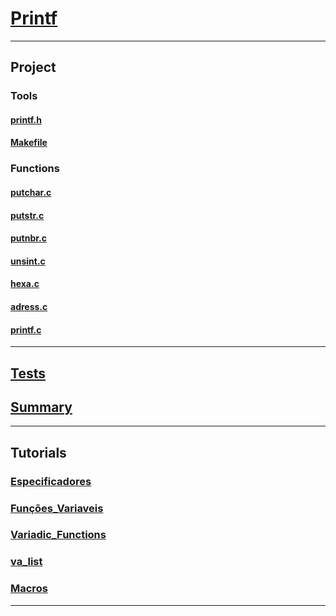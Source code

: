 # [Printf](https://github.com/faleite/42printf)
---
## Project
### Tools
#### [printf.h](https://github.com/faleite/42printf/blob/main/src/ft_printf.h)
#### [Makefile](https://github.com/faleite/42printf/blob/main/src/Makefile)
### Functions
#### [putchar.c](https://github.com/faleite/42printf/blob/main/src/ft_putchar.c)
#### [putstr.c](https://github.com/faleite/42printf/blob/main/src/ft_putstr.c)
#### [putnbr.c](https://github.com/faleite/42printf/blob/main/src/ft_putnbr.c)
#### [unsint.c](https://github.com/faleite/42printf/blob/main/src/ft_unsint.c)
#### [hexa.c](https://github.com/faleite/42printf/blob/main/src/ft_hexa.c)
#### [adress.c](https://github.com/faleite/42printf/blob/main/src/ft_adress.c)
#### [printf.c](https://github.com/faleite/42printf/blob/main/src/ft_printf.c)
---
## [Tests](https://github.com/faleite/42printf/blob/main/dcs/Tests.md)
## [Summary](https://github.com/faleite/42printf/blob/main/dcs/Summary.md)
---
## Tutorials
### [Especificadores](https://github.com/faleite/42printf/blob/main/dcs/Especificadores.md)
### [Funções_Variaveis](https://github.com/faleite/42printf/blob/main/dcs/Funcoes_Variaveis.md)
### [Variadic_Functions](https://github.com/faleite/42printf/blob/main/dcs/Variadic_functions.md)
### [va_list](https://github.com/faleite/42printf/blob/main/dcs/va_list.md)
### [Macros](https://github.com/faleite/42printf/blob/main/dcs/Macros.md)
---